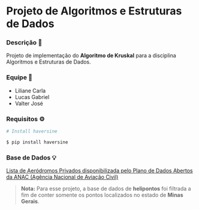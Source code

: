 # Projeto de Algoritmos e Estruturas de Dados

### Descrição 📖

Projeto de implementação do **Algoritmo de Kruskal** para a disciplina Algoritmos e Estruturas de Dados.

### Equipe 👥

* Liliane Carla
* Lucas Gabriel
* Valter José

### Requisitos ⚙️

```bash
# Install haversine

$ pip install haversine
```

### Base de Dados 💡

[Lista de Aeródromos Privados disponibilizada pelo Plano de Dados Abertos da ANAC (Agência Nacional de Aviação Civil)](https://sistemas.anac.gov.br/dadosabertos/Aerodromos/Lista%20de%20aer%C3%B3dromos%20privados/)

> **Nota:** Para esse projeto, a base de dados de **helipontos** foi filtrada a fim de conter somente os pontos localizados no estado de **Minas Gerais**.